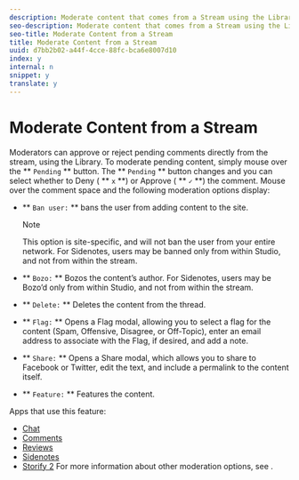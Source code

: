 ```yaml
---
description: Moderate content that comes from a Stream using the Library.
seo-description: Moderate content that comes from a Stream using the Library.
seo-title: Moderate Content from a Stream
title: Moderate Content from a Stream
uuid: d7bb2b02-a44f-4cce-88fc-bca6e8007d10
index: y
internal: n
snippet: y
translate: y
---
```


# Moderate Content from a Stream

Moderators can approve or reject pending comments directly from the stream, using the Library.
To moderate pending content, simply mouse over the ** `Pending` ** button.
The ** `Pending` ** button changes and you can select whether to Deny ( ** `x` **) or Approve ( ** `✓` **) the comment.
Mouse over the comment space and the following moderation options display:

* ** `Ban user:` ** bans the user from adding content to the site.

  >[!NOTE]
  >
  >This option is site-specific, and will not ban the user from your entire network. For Sidenotes, users may be banned only from within Studio, and not from within the stream.

* ** `Bozo:` ** Bozos the content’s author. For Sidenotes, users may be Bozo’d only from within Studio, and not from within the stream.
* ** `Delete:` ** Deletes the content from the thread.
* ** `Flag:` ** Opens a Flag modal, allowing you to select a flag for the content (Spam, Offensive, Disagree, or Off-Topic), enter an email address to associate with the Flag, if desired, and add a note.
* ** `Share:` ** Opens a Share modal, which allows you to share to Facebook or Twitter, edit the text, and include a permalink to the content itself.
* ** `Feature:` ** Features the content.

<a id="section_blk_ccj_h1b"></a>

Apps that use this feature:

* [Chat](c_chat_app.md#c_chat_app)
* [Comments](c_comments_app.md#c_comments_app)
* [Reviews](c_reviews_app.md#c_reviews_app)
* [Sidenotes](c_sidenotes_app.md#c_sidenotes_app)
* [Storify 2](c_storify2.md#c_storify2)
For more information about other moderation options, see [](c_about_moderation.md#c_about_moderation).
